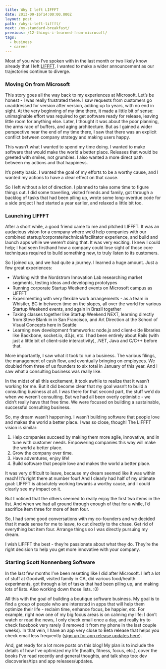 ```yaml
---
title: Why I left LIFFFT
date: 2013-09-16T14:00:00.000Z
layout: post
path: /why-i-left-liffft/
next: /my-standard-breakfast/
previous: /12-things-i-learned-from-microsoft/
tags:
  - business
  - career
---
```


Most of you who I’ve spoken with in the last month or two likely know already that I left [LIFFFT](http://www.liffft.com/). I wanted to make a wider announcement as our trajectories continue to diverge.

<div class='fold'></div>

### Moving On from Microsoft

This story goes all the way back to my experiences at Microsoft. Let’s be honest - I was really frustrated there. I saw requests from customers go unaddressed for version after version, adding up to years, with no end in sight. At the very beginning of my time there, it made a little bit of sense: unimaginable effort was required to get software ready for release, leaving little room for anything else. Later, I thought it was about the poor planning, the arms race of buffers, and aging architecture. But as I gained a wider perspective near the end of my time there, I saw that there was an explicit conflict between company strategy and making users happy.

This wasn’t what I wanted to spend my time doing. I wanted to make software that would make the world a better place. Releases that would be greeted with smiles, not grumbles. I also wanted a more direct path between my actions and that happiness.

It’s pretty basic. I wanted the goal of my efforts to be a worthy cause, and I wanted my actions to have a clear effect on that cause.

So I left without a lot of direction. I planned to take some time to figure things out. I did some travelling, visited friends and family, got through a backlog of tasks that had been piling up,  wrote some long-overdue code for a side project I had started a year earlier, and relaxed a little bit too.

### Launching LIFFFT

After a short while, a good friend came to me and pitched LIFFFT. It was an audacious vision for a company where we’d help companies with our combined startup/corporate/technical/facilitator experience, and build and launch apps while we weren’t doing that. It was very exciting. I knew I could help; I had seen firsthand how a company could lose sight of those core techniques required to build something new, to truly listen to its customers.

So I joined up, and we had quite a journey. I learned a huge amount. Just a few great experiences:

* Working with the Nordstrom Innovation Lab researching market segments, testing ideas and developing prototypes
* Running corporate Startup Weekend events on Microsoft campus as LIFFFT
* Experimenting with very flexible work arrangements - as a team in Whistler, BC in between time on the slopes, all over the world for various Startup Weekend events, and again in Brazil together
* Taking classes together like Startup Weekend NEXT, learning directly from Steve Blank in in San Francisco, and Art Direction at the School of Visual Concepts here in Seattle
* Learning new development frameworks: node.js and client-side libraries like Backbone, socket.io, d3.js, etc. I had been entirely about Rails (with just a little bit of client-side interactivity), .NET, Java and C/C++ before that.

More importantly, I saw what it took to run a business. The various filings, the management of cash flow, and eventually bringing on employees. We doubled from three of us founders to six total in January of this year. And I saw what a consulting business was really like.

In the midst of all this excitement, it took awhile to realize that it wasn’t working for me. But it did become clear that my goal wasn’t to build a consulting business at all. I was there for that second part, the stuff we’d do when we weren’t consulting. But we had all been overly optimistic - we didn’t really have that free time. We were focused on building a sustainable, successful consulting business.

So, my dream wasn’t happening. I wasn’t building software that people love and makes the world a better place. I was so close, though! The LIFFFT vision is similar:

1. Help companies succeed by making them more agile, innovative, and in tune with customer needs. Empowering companies this way will make the world a better place.
2. Grow the company over time.
3. Have adventures, enjoy life!
4. Build software that people love and makes the world a better place.

It was very difficult to leave, because my dream seemed like it was within reach! It’s right there at number four! And I clearly had half of my ultimate goal: LIFFFT is absolutely working towards a worthy cause, and I could clearly see my impact on it.

But I noticed that the others seemed to really enjoy the first two items in the list. And when we had all ground through enough of that for a while, I’d sacrifice item three for more of item four.

So, I had some good conversations with my co-founders and we decided that it made sense for me to leave, to cut directly to the chase. Get rid of everything but item four. Arrange things so I was directly pursuing my dream.

I wish LIFFFT the best - they’re passionate about what they do. They’re the right decision to help you get more innovative with your company.

### Starting Scott Nonnenberg Software

In the last few months I’ve been resetting like I did after Microsoft. I left a lot of stuff at Goodwill, visited family in CA, did various food/health experiments, got through a lot of tasks that had been piling up, and making lots of lists. Also working down those lists. :0)

All this with the goal of building a boutique software business. My goal is to find a group of people who are interested in apps that will help them optimize their life - reclaim time, enhance focus, be happier, etc. For example, right now one of my big focus areas is on calming my life: I don’t watch or read the news, I only check email once a day, and really try to check facebook very rarely (I removed it from my phone in the last couple weeks). In that vein, I have an app very close to Beta release that helps you check email less frequently ([sign up for app release updates here](https://sinap.ps/)).

And, get ready for a lot more posts on this blog! My plan is to include the details of how I’ve optimized my life (health, fitness, focus, etc.), cover the books I’ve read recently and general thoughts, and talk shop too: dev discoveries/tips and app releases/updates.

